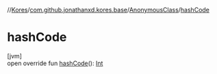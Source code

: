//[Kores](../../../index.md)/[com.github.jonathanxd.kores.base](../index.md)/[AnonymousClass](index.md)/[hashCode](hash-code.md)

# hashCode

[jvm]\
open override fun [hashCode](hash-code.md)(): [Int](https://kotlinlang.org/api/latest/jvm/stdlib/kotlin/-int/index.html)
